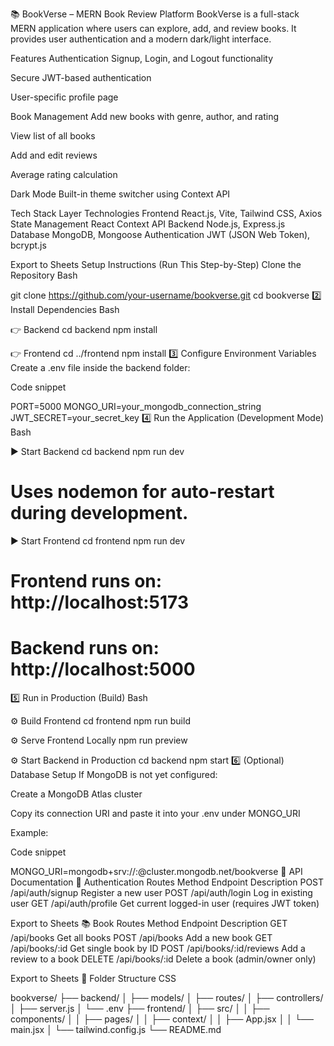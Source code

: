 
📚 BookVerse – MERN Book Review Platform
BookVerse is a full-stack MERN application where users can explore, add, and review books. It provides user authentication and a modern dark/light interface.

Features
  Authentication
  Signup, Login, and Logout functionality
  
  Secure JWT-based authentication
  
  User-specific profile page
  
  Book Management
  Add new books with genre, author, and rating
  
  View list of all books
  
  Add and edit reviews
  
  Average rating calculation
  
  Dark Mode
  Built-in theme switcher using Context API

Tech Stack
 Layer	Technologies
 Frontend	React.js, Vite, Tailwind CSS, Axios
 State Management	React Context API
 Backend	Node.js, Express.js
 Database	MongoDB, Mongoose
 Authentication	JWT (JSON Web Token), bcrypt.js

Export to Sheets
 Setup Instructions (Run This Step-by-Step)
 Clone the Repository
Bash

git clone https://github.com/your-username/bookverse.git
cd bookverse
2️⃣ Install Dependencies
Bash

👉 Backend
cd backend
npm install

👉 Frontend
cd ../frontend
npm install
3️⃣ Configure Environment Variables
Create a .env file inside the backend folder:

Code snippet

PORT=5000
MONGO_URI=your_mongodb_connection_string
JWT_SECRET=your_secret_key
4️⃣ Run the Application (Development Mode)
Bash

▶ Start Backend
cd backend
npm run dev
# Uses nodemon for auto-restart during development.

▶ Start Frontend
cd frontend
npm run dev
# Frontend runs on: http://localhost:5173
# Backend runs on: http://localhost:5000
5️⃣ Run in Production (Build)
Bash

⚙ Build Frontend
cd frontend
npm run build

⚙ Serve Frontend Locally
npm run preview

⚙ Start Backend in Production
cd backend
npm start
6️⃣ (Optional) Database Setup
If MongoDB is not yet configured:

Create a MongoDB Atlas cluster

Copy its connection URI and paste it into your .env under MONGO_URI

Example:

Code snippet

MONGO_URI=mongodb+srv://<username>:<password>@cluster.mongodb.net/bookverse
📡 API Documentation
🔐 Authentication Routes
Method	Endpoint	Description
POST	/api/auth/signup	Register a new user
POST	/api/auth/login	Log in existing user
GET	/api/auth/profile	Get current logged-in user (requires JWT token)

Export to Sheets
📚 Book Routes
Method	Endpoint	Description
GET	/api/books	Get all books
POST	/api/books	Add a new book
GET	/api/books/:id	Get single book by ID
POST	/api/books/:id/reviews	Add a review to a book
DELETE	/api/books/:id	Delete a book (admin/owner only)

Export to Sheets
🧩 Folder Structure
CSS

bookverse/
 ├── backend/
 │   ├── models/
 │   ├── routes/
 │   ├── controllers/
 │   ├── server.js
 │   └── .env
 ├── frontend/
 │   ├── src/
 │   │   ├── components/
 │   │   ├── pages/
 │   │   ├── context/
 │   │   ├── App.jsx
 │   │   └── main.jsx
 │   └── tailwind.config.js
 └── README.md
